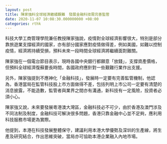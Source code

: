 ```yaml
---
layout: post
title: 陳家強料全球經濟繼續艱難　發展金融科技需完善監管
date: 2020-11-07 10:08:30.000000000 +08:00
categories: rthk
---
```


科技大學工商管理學院兼任教授陳家強說，疫情對全球經濟影響很大，特別是部分靠旅遊業支撐經濟的國家，亦有部分國家應對疫情做得差，例如美國，如難以控制疫情，經濟將持續受損，預料未來一段時間全球經濟將繼續面對難關。

陳家強在一個電台節目表示，現時各國中央銀行都願意「放錢」，支撐資產價格，但預料全球經濟復蘇要長時間，各國政府應針對一些艱難行業作出支援。

另外，陳家強提到不應神化「金融科技」，發展時一定要有完善監管機制，他認為，香港當局在監管科技股上市方面做得不差，包括列明上市公司一定要有清楚的消息披露，不能造數，監管者與業界之間亦有溝通，新科技有一定風險，投資者必須小心。

陳家強又說，未來要發展粵港澳大灣區，金融科技必不可少，由於香港及澳門涉及不同法制及制度，金融科技可解決很多問題，香港只靠金融中心並不足夠，應利用科技服務市場更為實際。

他提到，本港在科技發展整體保守，建議利用本港大學優勢及深圳的生產線，將生產及研究結合，作出思維突破，當局亦可協助本港企業融入內地市場。
